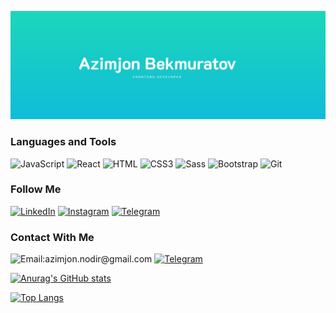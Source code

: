[![Header](https://raw.githubusercontent.com/Azimjon1111/Azimjon1111/main/Azimjon.jpg)](https://t.me/azimjondev)


### Languages and Tools

![JavaScript](https://img.shields.io/badge/-JavaScript-082032?style=for-the-badge&logo=JavaScript&logoColor=#FEC260)
![React](https://img.shields.io/badge/-React-082032?style=for-the-badge&logo=React&logoColor=#61DAFB)
![HTML](https://img.shields.io/badge/-HTML5-082032?style=for-the-badge&logo=HTML5&logoColor=#185ADB)
![CSS3](https://img.shields.io/badge/-CSS3-082032?style=for-the-badge&logo=CSS3&logoColor=1572B6)
![Sass](https://img.shields.io/badge/-Sass-082032?style=for-the-badge&logo=Sass&logoColor=CC6699)
![Bootstrap](https://img.shields.io/badge/-Bootstrap-082032?style=for-the-badge&logo=Bootstrap&logoColor=#7952B3)
![Git](https://img.shields.io/badge/-Git-082032?style=for-the-badge&logo=Git&logoColor=#F05032)



### Follow Me

[![LinkedIn](https://img.shields.io/badge/-LinkedIn-082032?style=for-the-badge&logo=LinkedIn&logoColor=0A66C2)](https://www.linkedin.com/in/azimjon-bekmurotov-717605223/)
[![Instagram](https://img.shields.io/badge/-Instagram-082032?style=for-the-badge&logo=Instagram&logoColor=#E4405F)](https://www.instagram.com/azimjondev/)
[![Telegram](https://img.shields.io/badge/-Telegram-082032?style=for-the-badge&logo=Telegram&logoColor=#26A5E4)](https://t.me/azimjondev)


### Contact With Me

![Email:azimjon.nodir@gmail.com](https://img.shields.io/badge/-azimjon.nodir@gmail.com-082032?style=for-the-badge&logo=Gmail&logoColor=#EA4335)
[![Telegram](https://img.shields.io/badge/-Telegram-082032?style=for-the-badge&logo=Telegram&logoColor=#26A5E4)](https://t.me/azimjondev)


[![Anurag's GitHub stats](https://github-readme-stats.vercel.app/api?username=Azimjon1111&show_icons=true&theme=react)](https://github.com/anuraghazra/github-readme-stats)

[![Top Langs](https://github-readme-stats.vercel.app/api/top-langs/?username=Azimjon1111&langs_count=8&theme=react)](https://github.com/anuraghazra/github-readme-stats)
